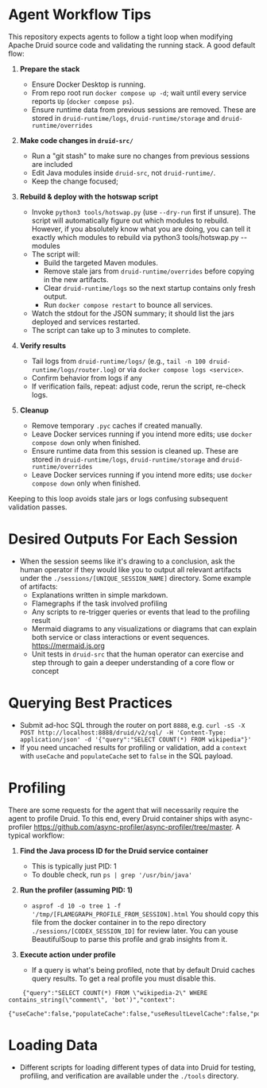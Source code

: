 # Agent Workflow Tips

This repository expects agents to follow a tight loop when modifying Apache Druid source code and validating the running stack. A good default flow:

1. **Prepare the stack**
   - Ensure Docker Desktop is running.
   - From repo root run `docker compose up -d`; wait until every service reports `Up` (`docker compose ps`).
   - Ensure runtime data from previous sessions are removed. These are stored in `druid-runtime/logs`, `druid-runtime/storage` and `druid-runtime/overrides`

2. **Make code changes in `druid-src/`**
   - Run a "git stash" to make sure no changes from previous sessions are included
   - Edit Java modules inside `druid-src`, not `druid-runtime/`.
   - Keep the change focused; 

3. **Rebuild & deploy with the hotswap script**
   - Invoke `python3 tools/hotswap.py` (use `--dry-run` first if unsure). The script will automatically figure out which modules to rebuild. However, if you absolutely know what you are doing, you can tell it exactly which modules to rebuild via python3 tools/hotswap.py --modules <module>
   - The script will:
     - Build the targeted Maven modules.
     - Remove stale jars from `druid-runtime/overrides` before copying in the new artifacts.
     - Clear `druid-runtime/logs` so the next startup contains only fresh output.
     - Run `docker compose restart` to bounce all services.
   - Watch the stdout for the JSON summary; it should list the jars deployed and services restarted.
   - The script can take up to 3 minutes to complete.

4. **Verify results**
   - Tail logs from `druid-runtime/logs/` (e.g., `tail -n 100 druid-runtime/logs/router.log`) or via `docker compose logs <service>`.
   - Confirm behavior from logs if any
   - If verification fails, repeat: adjust code, rerun the script, re-check logs.

5. **Cleanup**
   - Remove temporary `.pyc` caches if created manually.
   - Leave Docker services running if you intend more edits; use `docker compose down` only when finished.
   - Ensure runtime data from this session is cleaned up. These are stored in `druid-runtime/logs`, `druid-runtime/storage` and `druid-runtime/overrides`
   - Leave Docker services running if you intend more edits; use `docker compose down` only when finished.

Keeping to this loop avoids stale jars or logs confusing subsequent validation passes.

# Desired Outputs For Each Session

- When the session seems like it's drawing to a conclusion, ask the human operator if they would like you to output all relevant artifacts under the `./sessions/[UNIQUE_SESSION_NAME]` directory. Some example of artifacts:
  - Explanations written in simple markdown.
  - Flamegraphs if the task involved profiling
  - Any scripts to re-trigger queries or events that lead to the profiling result
  - Mermaid diagrams to any visualizations or diagrams that can explain both service or class interactions or event sequences. https://mermaid.js.org
  - Unit tests in `druid-src` that the human operator can exercise and step through to gain a deeper understanding of a core flow or concept

# Querying Best Practices

- Submit ad-hoc SQL through the router on port `8888`, e.g. `curl -sS -X POST http://localhost:8888/druid/v2/sql/ -H 'Content-Type: application/json' -d '{"query":"SELECT COUNT(*) FROM wikipedia"}'` 
- If you need uncached results for profiling or validation, add a `context` with `useCache` and `populateCache` set to `false` in the SQL payload.

# Profiling

There are some requests for the agent that will necessarily require the agent to profile Druid. To this end, every Druid container ships with async-profiler https://github.com/async-profiler/async-profiler/tree/master. A typical workflow:

1. **Find the Java process ID for the Druid service container**
   - This is typically just PID: 1
   - To double check, run `ps | grep '/usr/bin/java'`

2. **Run the profiler (assuming PID: 1)**
   - `asprof -d 10 -o tree 1 -f '/tmp/[FLAMEGRAPH_PROFILE_FROM_SESSION].html` You should copy this file from the docker container in to the repo directory `./sessions/[CODEX_SESSION_ID]` for review later. You can youse BeautifulSoup to parse this profile and grab insights from it.

3. **Execute action under profile**
   - If a query is what's being profiled, note that by default Druid caches query results. To get a real profile you must disable this. 
```
    {"query":"SELECT COUNT(*) FROM \"wikipedia-2\" WHERE contains_string(\"comment\", 'bot')","context":
        {"useCache":false,"populateCache":false,"useResultLevelCache":false,"populateResultLevelCache":false}}
```

# Loading Data

- Different scripts for loading different types of data into Druid for testing, profiling, and verification are available under the `./tools` directory.
